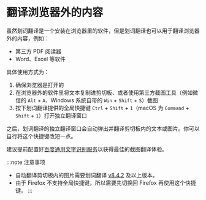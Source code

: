 # 翻译浏览器外的内容

虽然划词翻译是一个安装在浏览器里的软件，但是划词翻译也可以用于翻译浏览器外的内容，例如：

- 第三方 PDF 阅读器
- Word、Excel 等软件

具体使用方式为：

1. 确保浏览器是打开的
2. 在浏览器外的软件里将文本复制进剪切板、或者使用第三方截图工具（例如微信的 `Alt` + `A`、Windows 系统自带的 `Win` + `Shift` + `S`）截图
3. 按下划词翻译提供的全局快捷键 `Ctrl` + `Shift` + `1`（macOS 为 `Command` + `Shift` + `1`）打开独立翻译窗口

之后，划词翻译的独立翻译窗口会自动弹出并翻译剪切板内的文本或图片。你可以自行将这个快捷键改短一点。

建议提前配置好[百度通用文字识别服务](../services/baidu-ocr.md)以获得最佳的截图翻译体验。

:::note 注意事项
- 自动翻译剪切板内的图片需要划词翻译 [v8.4.2](../log.md#v8-4-2) 及以上版本。
- 由于 Firefox 不支持全局快捷键，所以需要先切换回 Firefox 再使用这个快捷键。
:::
